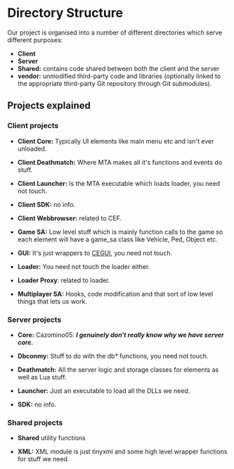 # Directory Structure

Our project is organised into a number of different directories which serve different purposes:

- **Client**
- **Server**
- **Shared:** contains code shared between both the client and the server
- **vendor:** unmodified third-party code and libraries (optionally linked to the appropriate third-party Git repository through Git submodules). 

## Projects explained

### Client projects
- **Client Core:** Typically UI elements like main menu etc and isn't ever unloaded.

- **Client Deathmatch:** Where MTA makes all it's functions and events do stuff.

- **Client Launcher:** Is the MTA executable which loads loader, you need not touch.

- **Client SDK:** no info.

- **Client Webbrowser:** related to CEF.

- **Game SA:** Low level stuff which is mainly function calls to the game so each element will have a game_sa class like Vehicle, Ped, Object etc.

- **GUI:** It's just wrappers to [CEGUI](https://github.com/cegui/cegui), you need not touch.

- **Loader:** You need not touch the loader either.

- **Loader Proxy**: related to loader.

- **Multiplayer SA:** Hooks, code modification and that sort of low level things that lets us work.

### Server projects
- **Core:** Cazomino05: ***I genuinely don't really know why we have server core.***

- **Dbconmy:** Stuff to do with the db* functions, you need not touch.

- **Deathmatch:** All the server logic and storage classes for elements as well as Lua stuff.

- **Launcher:** Just an executable to load all the DLLs we need.

- **SDK:** no info.

### Shared projects
- **Shared** utility functions

- **XML:** XML module is just tinyxml and some high level wrapper functions for stuff we need.


